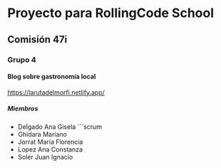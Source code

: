 # Proyecto para RollingCode School
## Comisión 47i
### Grupo 4
#### Blog sobre gastronomía local
https://larutadelmorfi.netlify.app/
##### Miembros
- Delgado Ana Gisela ```scrum
- Ghidara Mariano
- Jorrat María Florencia
- Lopez Ana Constanza
- Soler Juan Ignacio
